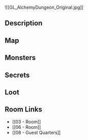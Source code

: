 ![[GL_AlchemyDungeon_Original.jpg]]
## Description

## Map

## Monsters

## Secrets

## Loot

## Room Links

*  [[03 - Room]]
*  [[06 - Room]]
*  [[08 - Guest Quarters]]
